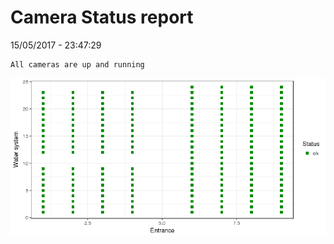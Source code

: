 Camera Status report
================
15/05/2017 - 23:47:29

    All cameras are up and running

![](camreport_files/figure-markdown_github/unnamed-chunk-2-1.png)
